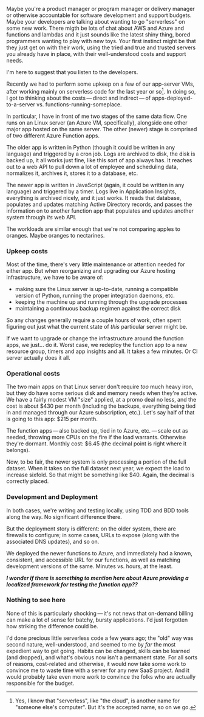 Maybe you're a product manager or program manager or delivery manager or otherwise accountable for software development and support budgets. Maybe your developers are talking about wanting to go "serverless" on some new work. There migth be lots of chat about AWS and Azure and functions and lambdas and it just sounds like the latest shiny thing, bored programmers wanting to play with new toys.  Your first instinct might be that they just get on with their work, using the tried and true and trusted servers you already have in place, with their well-understood costs and support needs.

I'm here to suggest that you listen to the developers.

Recently we had to perform some upkeep on a few of our app-server VMs, after working mainly on serverless code for the last year or so[^cloud]. In doing so, I got to thinking about the costs — direct and indirect — of apps-deployed-to-a-server vs. functions-running-someplace.

In particular, I have in front of me two stages of the same data flow. One runs on an Linux server (an Azure VM, specifically), alongside one other major app hosted on the same server. The other (newer) stage is comprised of two different Azure Function apps.

The older app is written in Python (though it could be written in any language) and triggered by a cron job. Logs are archived to disk, the disk is backed up, it all works just fine, like this sort of app always has. It reaches out to a web API to pull down a lot of employee and scheduling data, normalizes it, archives it, stores it to a database, etc.

The newer app is written in JavaScript (again, it could be written in any language) and triggered by a timer. Logs live in Application Insights, everything is archived nicely, and it just works. It reads that database, populates and updates matching Active Directory records, and passes the information on to another function app that populates and updates another system through *its* web API.

The workloads are similar enough that we're not comparing apples to oranges. Maybe oranges to nectarines.

### Upkeep costs

Most of the time, there's very little maintenance or attention needed for either app. But when reorganizing and upgrading our Azure hosting infrastructure, we have to be aware of:

- making sure the Linux server is up-to-date, running a compatible version of Python, running the proper integration daemons, etc.
- keeping the machine up and running through the upgrade processes
- maintaining a continuous backup regimen against the correct disk

So any changes generally require a couple hours of work, often spent figuring out just what the current state of *this* particular server might be.

If we want to upgrade or change the infrastructure around the function apps, we just... do it. Worst case, we redeploy the function app to a new resource group, timers and app insights and all. It takes a few minutes. Or CI server actually does it all.

### Operational costs

The two main apps on that Linux server don't require *too* much heavy iron, but they do have some serious disk and memory needs when they're active. We have a fairly modest VM "size" applied, at a promo deal no less, and the cost is about \$430 per month (including the backups, everything being tied in and managed through our Azure subscription, etc.). Let's say half of that is going to this app: $215 per month.

The function apps — also backed up, tied in to Azure, etc. — scale out as needed, throwing more CPUs on the fire if the load warrants. Otherwise they're dormant. Monthly cost: $6.45 (the decimal point is right where it belongs).

Now, to be fair, the newer system is only processing a portion of the full dataset. When it takes on the full dataset next year, we expect the load to increase sixfold. So that might be something like $40. Again, the decimal is correctly placed.

### Development and Deployment

In both cases, we're writing and testing locally, using TDD and BDD tools along the way. No significant difference there.

But the deployment story is different: on the older system, there are firewalls to configure; in some cases, URLs to expose (along with the associated DNS updates), and so on.

We deployed the newer functions to Azure, and immediately had a known, consistent, and accessible URL for our functions, as well as matching development versions of the same. Minutes vs. hours, at the least.

**_I wonder if there is something to mention here about Azure providing a localized framework for testing the function app??_**

### Nothing to see here

None of this is particularly shocking — it's not news that on-demand billing can make a lot of sense for batchy, bursty applications. I'd just forgotten how striking the difference could be.

I'd done precious little serverless code a few years ago; the "old" way was second nature, well-understood, and seemed to me by *far* the most expedient way to get going. Habits can be changed, skills can be learned (and dropped), and what's obvious now isn't a permanent state. For all sorts of reasons, cost-related and otherwise, it would now take some work to convince me to waste time with a server for any new SaaS project. And it would probably take even more work to convince the folks who are actually responsible for the budget.


[^cloud]: Yes, I know that "serverless", like "the cloud", is another name for "someone else's computer". But it's the accepted name, so on we go.
